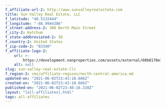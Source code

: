 ```yaml
---
f_affiliate-url-2: http://www.sunvalleyrealestate.com
title: Sun Valley Real Estate, LLC
f_latitude: "40.5132444"
f_longitude: "-88.9944386"
f_street-address-2: 300 North Main Street­
f_city-2: Ketchum­
f_state-addbreviated-2: ID­
f_country-2: United States
f_zip-code-2: "83340"
f_affiliate-logo-2:
    url: >-
        https://development.nanproperties.com/assets/external/60b8178e7d4cb1e67906964e_6081e58a265b0971d9866d7f_60785a606b225e19e1cf7318_content_svre_christies_square.png
    alt: null
slug: sun-valley-real-estate-llc
f_region-2: cms/affiliate-regions/north-central-america.md
updated-on: "2021-06-02T23:43:10.666Z"
created-on: "2021-06-02T23:43:10.666Z"
published-on: "2021-06-02T23:48:16.338Z"
layout: "[all-affiliates].html"
tags: all-affiliates
---
```

